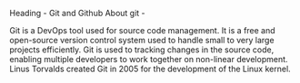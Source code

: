 Heading -  Git and Github
About git - 

Git is a DevOps tool used for source code management.
 It is a free and open-source version control system used
 to handle small to very large projects efficiently.
 Git is used to tracking changes in the source code, enabling 
multiple developers to work together on non-linear development. 
Linus Torvalds created Git in 2005 for the development of the Linux kernel.